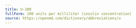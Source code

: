 ```yaml
---
title: U-100
fullForm: 100 units per milliliter (insulin concentration)
source: https://openmd.com/dictionary/abbreviations/u
---
```

